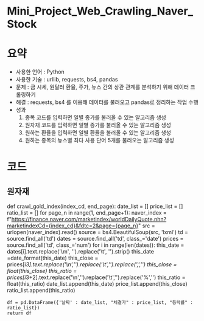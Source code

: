 # Mini_Project_Web_Crawling_Naver_Stock
# 요약
- 사용한 언어 : Python
- 사용한 기술 : urllib, requests, bs4, pandas
- 문제 : 금 시세, 원달러 환율, 주가, 뉴스 간의 상관 관계를 분석하기 위해 데이터 크롤링하기
- 해결 : requests, bs4 를 이용해 데이터를 불러오고 pandas로 정리하는 작업 수행
- 성과  
     1. 종목 코드를 입력하면 일별 종가를 불러올 수 있는 알고리즘 생성
     2. 원자재 코드를 입력하면 일별 종가를 불러올 수 있는 알고리즘 생성
     3. 원하는 환율을 입력하면 일별 환율을 불러올 수 있는 알고리즘 생성
     4. 원하는 종목의 뉴스별 최다 사용 단어 5개를 불러오는 알고리즘 생성

# 코드

## 원자재 



def crawl_gold_index(index_cd, end_page):
    date_list = []
    price_list = []
    ratio_list = []
    for page_n in range(1, end_page+1):
        naver_index = f"https://finance.naver.com/marketindex/worldDailyQuote.nhn?marketindexCd={index_cd}&fdtc=2&page={page_n}"
        src = urlopen(naver_index).read()
        source = bs4.BeautifulSoup(src, 'lxml')
        td = source.find_all('td')
        dates = source.find_all('td', class_='date')
        prices = source.find_all('td', class_='num')
        for i in range(len(dates)):
            this_date = dates[i].text.replace('\m', '').replace('\t', '').strip()
            this_date =date_format(this_date)
            this_close = prices[i*3].text.replace('\n','').replace('\t','').replace(',','')
            this_close = float(this_close)
            this_ratio = prices[i*3+2].text.replace('\n','').replace('\t','').replace('%','')
            this_ratio = float(this_ratio)
            date_list.append(this_date)
            price_list.append(this_close)
            ratio_list.append(this_ratio)
        
    df = pd.DataFrame({'날짜' : date_list, "체결가" : price_list, "등락률" : ratio_list})
    return df
